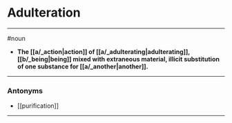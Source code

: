 # Adulteration
---
#noun
- **The [[a/_action|action]] of [[a/_adulterating|adulterating]], [[b/_being|being]] mixed with extraneous material, illicit substitution of one substance for [[a/_another|another]].**
---
### Antonyms
- [[purification]]
---
